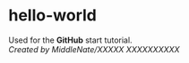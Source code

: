# hello-world
Used for the <strong>GitHub</strong> start tutorial.<br>
<em>Created by MiddleNate/XXXXX XXXXXXXXXX</em>
